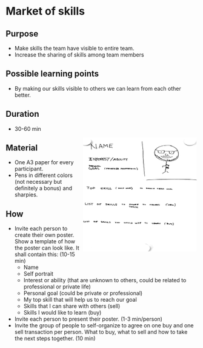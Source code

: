 # Market of skills

## Purpose

-  Make skills the team have visible to entire team.
-  Increase the sharing of skills among team members

## Possible learning points

-  By making our skills visible to others we can learn from each other better.

## Duration

-  30-60 min

<img align="right" width="300" height="300" src="images/graph3.png">


## Material

-  One A3 paper for every participant.
-  Pens in different colors (not necessary but definitely a bonus) and sharpies.

## How

-  Invite each person to create their own poster. Show a template of how the poster can look like. It shall contain this: (10-15 min)
   -  Name
   -  Self portrait
   -  Interest or ability (that are unknown to others, could be related to professional or private life)
   -  Personal goal (could be private or professional)
   -  My top skill that will help us to reach our goal
   -  Skills that I can share with others (sell)
   -  Skills I would like to learn (buy)
-  Invite each person to present their poster. (1-3 min/person)
-  Invite the group of people to self-organize to agree on one buy and one sell transaction per person. What to buy, what to sell and how to take the next steps together. (10 min)

